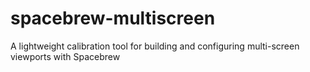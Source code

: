 spacebrew-multiscreen
=====================

A lightweight calibration tool for building and configuring multi-screen viewports with Spacebrew
